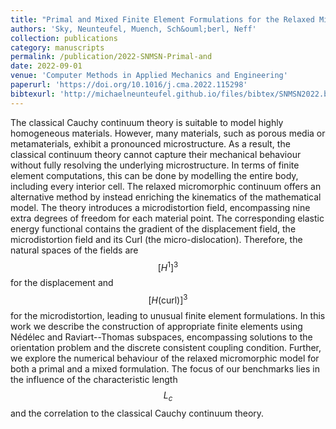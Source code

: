 ```yaml
---
title: "Primal and Mixed Finite Element Formulations for the Relaxed Micromorphic Model"
authors: 'Sky, Neunteufel, Muench, Sch&ouml;berl, Neff'
collection: publications
category: manuscripts
permalink: /publication/2022-SNMSN-Primal-and
date: 2022-09-01
venue: 'Computer Methods in Applied Mechanics and Engineering'
paperurl: 'https://doi.org/10.1016/j.cma.2022.115298'
bibtexurl: 'http://michaelneunteufel.github.io/files/bibtex/SNMSN2022.bib'
---
```

The classical Cauchy continuum theory is suitable to model highly homogeneous materials. However, many materials, such as porous media or metamaterials, exhibit a pronounced microstructure. As a result, the classical continuum theory cannot capture their mechanical behaviour without fully resolving the underlying microstructure. In terms of finite element computations, this can be done by modelling the entire body, including every interior cell. The relaxed micromorphic continuum offers an alternative method by instead enriching the kinematics of the mathematical model. The theory introduces a microdistortion field, encompassing nine extra degrees of freedom for each material point. The corresponding elastic energy functional contains the gradient of the displacement field, the microdistortion field and its Curl (the micro-dislocation). Therefore, the natural spaces of the fields are $$[H^1]^3$$ for the displacement and $$[H(\mathrm{curl})]^3$$ for the microdistortion, leading to unusual finite element formulations. In this work we describe the construction of appropriate finite elements using N&eacute;d&eacute;lec and Raviart--Thomas subspaces, encompassing solutions to the orientation problem and the discrete consistent coupling condition. Further, we explore the numerical behaviour of the relaxed micromorphic model for both a primal and a mixed formulation. The focus of our benchmarks lies in the influence of the characteristic length $$L_c$$ and the correlation to the classical Cauchy continuum theory.